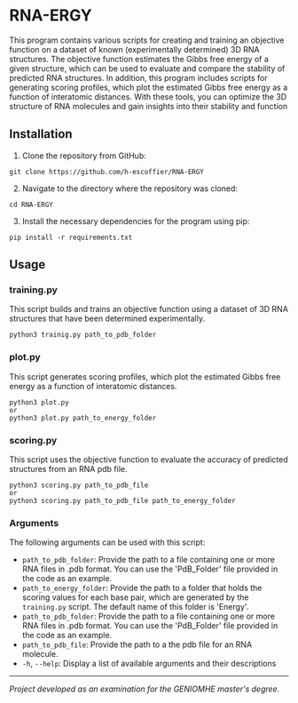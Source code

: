 # RNA-ERGY

This program contains various scripts for creating and training an objective function on a dataset of known (experimentally determined) 3D RNA structures. The objective function estimates the Gibbs free energy of a given structure, which can be used to evaluate and compare the stability of predicted RNA structures. In addition, this program includes scripts for generating scoring profiles, which plot the estimated Gibbs free energy as a function of interatomic distances. With these tools, you can optimize the 3D structure of RNA molecules and gain insights into their stability and function

## Installation 

1. Clone the repository from GitHub:
```
git clone https://github.com/h-escoffier/RNA-ERGY
```
2. Navigate to the directory where the repository was cloned:
```
cd RNA-ERGY
```
3. Install the necessary dependencies for the program using pip:
```
pip install -r requirements.txt
```

## Usage

### training.py 

This script builds and trains an objective function using a dataset of 3D RNA structures that have been determined experimentally.

```
python3 trainig.py path_to_pdb_folder
```

### plot.py

This script generates scoring profiles, which plot the estimated Gibbs free energy as a function of interatomic distances. 

```
python3 plot.py 
or 
python3 plot.py path_to_energy_folder
```

### scoring.py 

This script uses the objective function to evaluate the accuracy of predicted structures from an RNA pdb file. 
```
python3 scoring.py path_to_pdb_file
or 
python3 scoring.py path_to_pdb_file path_to_energy_folder
```

### Arguments 

The following arguments can be used with this script:

* `path_to_pdb_folder`: Provide the path to a file containing one or more RNA files in .pdb format. You can use the 'PdB_Folder' file provided in the code as an example.
* `path_to_energy_folder`:  Provide the path to a folder that holds the scoring values for each base pair, which are generated by the `training.py` script. The default name of this folder is 'Energy'.
* `path_to_pdb_folder`: Provide the path to a file containing one or more RNA files in .pdb format. You can use the 'PdB_Folder' file provided in the code as an example.
* `path_to_pdb_file`: Provide the path to a the pdb file for an RNA molecule. 
* `-h`, `--help`: Display a list of available arguments and their descriptions


----------
*Project developed as an examination for the GENIOMHE master's degree.*
